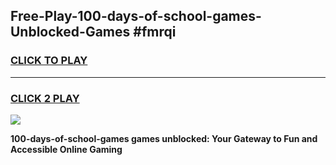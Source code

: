 
## Free-Play-100-days-of-school-games-Unblocked-Games #fmrqi
<h3>
<a href="https://news.freeplayer.one?title=100-days-of-school-games&ref=8M">CLICK TO PLAY</a></h3>
<hr>

<h3>
<a href="https://news.freeplayer.one?title=100-days-of-school-games&ref=8M">CLICK 2 PLAY</a>
  
</h3>

<a href="https://news.freeplayer.one?title=100-days-of-school-games&ref=8M"><img src="https://clearcache.store/games.png"></a>


**100-days-of-school-games games unblocked: Your Gateway to Fun and Accessible Online Gaming**
